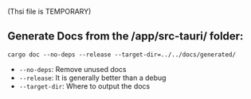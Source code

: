 (Thsi file is TEMPORARY)

## Generate Docs from the /app/src-tauri/ folder:
`cargo doc --no-deps --release --target-dir=../../docs/generated/`
- `--no-deps`: Remove unused docs
- `--release`: It is generally better than a debug
- `--target-dir`: Where to output the docs